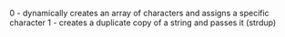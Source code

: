 0 - dynamically creates an array of characters and assigns a specific character
1 - creates a duplicate copy of a string and passes it (strdup)
